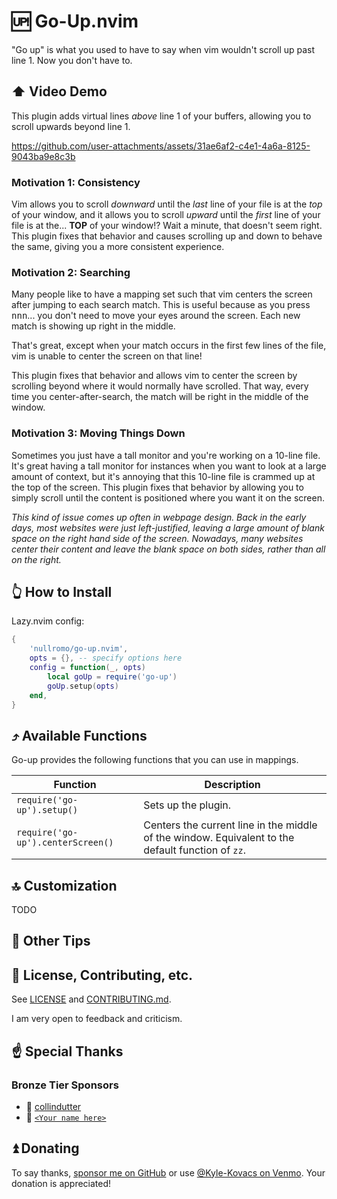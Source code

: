 # 🆙 Go-Up.nvim

"Go up" is what you used to have to say when vim wouldn't scroll up past line 1.
Now you don't have to.

## ⬆️ Video Demo

This plugin adds virtual lines _above_ line 1 of your buffers, allowing you to
scroll upwards beyond line 1.

https://github.com/user-attachments/assets/31ae6af2-c4e1-4a6a-8125-9043ba9e8c3b

### Motivation 1: Consistency

Vim allows you to scroll _downward_ until the _last_ line of your file is at the
_top_ of your window, and it allows you to scroll _upward_ until the _first_
line of your file is at the... **TOP** of your window!? Wait a minute, that
doesn't seem right. This plugin fixes that behavior and causes scrolling up and
down to behave the same, giving you a more consistent experience.

### Motivation 2: Searching

Many people like to have a mapping set such that vim centers the screen after
jumping to each search match. This is useful because as you press
<kbd>n</kbd><kbd>n</kbd><kbd>n</kbd>... you don't need to move your eyes around
the screen. Each new match is showing up right in the middle.

That's great, except when your match occurs in the first few lines of the file,
vim is unable to center the screen on that line!

This plugin fixes that behavior and allows vim to center the screen by scrolling
beyond where it would normally have scrolled. That way, every time you
center-after-search, the match will be right in the middle of the window.

### Motivation 3: Moving Things Down

Sometimes you just have a tall monitor and you're working on a 10-line file.
It's great having a tall monitor for instances when you want to look at a large
amount of context, but it's annoying that this 10-line file is crammed up at the
top of the screen. This plugin fixes that behavior by allowing you to simply
scroll until the content is positioned where you want it on the screen.

_This kind of issue comes up often in webpage design. Back in the early days,
most websites were just left-justified, leaving a large amount of blank space on
the right hand side of the screen. Nowadays, many websites center their content
and leave the blank space on both sides, rather than all on the right._

## 👆 How to Install

Lazy.nvim config:

```lua
{
    'nullromo/go-up.nvim',
    opts = {}, -- specify options here
    config = function(_, opts)
        local goUp = require('go-up')
        goUp.setup(opts)
    end,
}
```

## ⤴️ Available Functions

Go-up provides the following functions that you can use in mappings.

| Function                          | Description                                                                                       |
| --------------------------------- | ------------------------------------------------------------------------------------------------- |
| `require('go-up').setup()`        | Sets up the plugin.                                                                               |
| `require('go-up').centerScreen()` | Centers the current line in the middle of the window. Equivalent to the default function of `zz`. |

## 🔝 Customization

TODO

## 🔼 Other Tips

## 🔺 License, Contributing, etc.

See [LICENSE](./LICENSE) and [CONTRIBUTING.md](./CONTRIBUTING.md).

I am very open to feedback and criticism.

## ☝ Special Thanks

### Bronze Tier Sponsors

-   🥉 [collindutter](https://github.com/collindutter)
-   🏅
    [`<Your name here>`](https://github.com/nullromo/go-up.nvim/blob/main/README.md#-donating)

## ⏫ Donating

To say thanks, [sponsor me on GitHub](https://github.com/sponsors/nullromo) or
use [@Kyle-Kovacs on Venmo](https://venmo.com/u/Kyle-Kovacs). Your donation is
appreciated!
